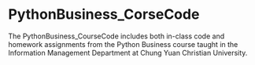 # PythonBusiness_CorseCode
The PythonBusiness_CourseCode includes both in-class code and homework assignments from the Python Business course taught in the Information Management Department at Chung Yuan Christian University.
